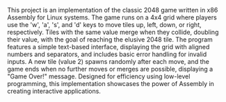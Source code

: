 This project is an implementation of the classic 2048 game written in x86 Assembly for Linux systems. The game runs on a 4x4 grid where players use the 'w', 'a', 's', and 'd' keys to move tiles up, left, down, or right, respectively. Tiles with the same value merge when they collide, doubling their value, with the goal of reaching the elusive 2048 tile. The program features a simple text-based interface, displaying the grid with aligned numbers and separators, and includes basic error handling for invalid inputs. A new tile (value 2) spawns randomly after each move, and the game ends when no further moves or merges are possible, displaying a "Game Over!" message. Designed for efficiency using low-level programming, this implementation showcases the power of Assembly in creating interactive applications.
